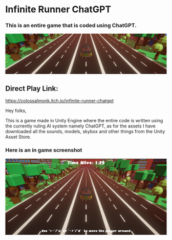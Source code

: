 # Infinite Runner ChatGPT
### This is an entire game that is coded using ChatGPT.

![Cover Image](Cover%20Image.png)

## Direct Play Link:
https://colossalmonk.itch.io/infinite-runner-chatgpt

Hey folks,

This is a game made in Unity Engine where the entire code is written using the currently ruling AI system namely ChatGPT, as for the assets I have downloaded all the sounds, models, skybox and other things from the Unity Asset Store.

### Here is an in game screenshot
![Cover Image](InGame%20Screenshot.png)
